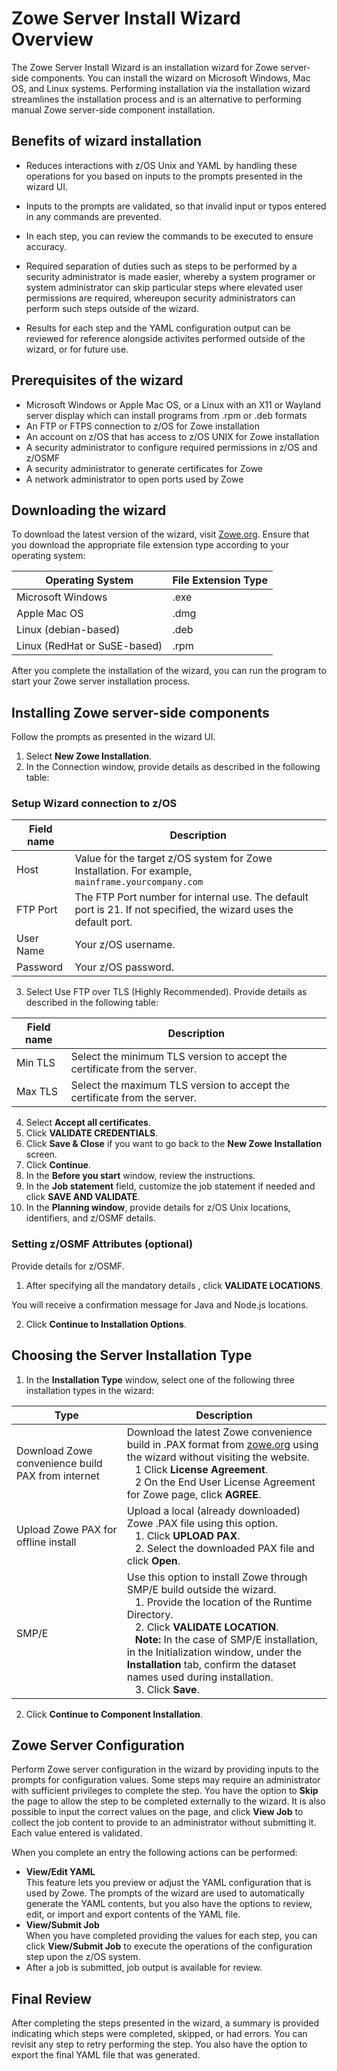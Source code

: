 # Zowe Server Install Wizard Overview

The Zowe Server Install Wizard is an installation wizard for Zowe server-side components. You can install the wizard on Microsoft Windows, Mac OS, and Linux systems. Performing installation via the installation wizard streamlines the installation process and is an alternative to performing manual Zowe server-side component installation.

## Benefits of wizard installation

- Reduces interactions with z/OS Unix and YAML by handling these operations for you based on inputs to the prompts presented in the wizard UI.

- Inputs to the prompts are validated, so that invalid input or typos entered in any commands are prevented.  

- In each step, you can review the commands to be executed to ensure accuracy.

- Required separation of duties such as steps to be performed by a security administrator is made easier, whereby a system programer or system administrator can skip particular steps where elevated user permissions are required, whereupon security administrators can perform such steps outside of the wizard.

- Results for each step and the YAML configuration output can be reviewed for reference alongside activites performed outside of the wizard, or for future use.

## Prerequisites of the wizard

- Microsoft Windows or Apple Mac OS, or a Linux with an X11 or Wayland server display which can install programs from .rpm or .deb formats 
- An FTP or FTPS connection to z/OS for Zowe installation
- An account on z/OS that has access to z/OS UNIX for Zowe installation 
- A security administrator to configure required permissions in z/OS and z/OSMF
- A security administrator to generate certificates for Zowe
- A network administrator to open ports used by Zowe 

## Downloading the wizard

To download the latest version of the wizard, visit [Zowe.org](https://www.zowe.org/download.html).
Ensure that you download the appropriate file extension type according to your operating system:

Operating System | File Extension Type
---|---
Microsoft Windows | .exe
Apple Mac OS | .dmg
Linux (debian-based) | .deb
Linux (RedHat or SuSE-based) | .rpm

After you complete the installation of the wizard, you can run the program to start your Zowe server installation process.

## Installing Zowe server-side components
Follow the prompts as presented in the wizard UI.

1. Select **New Zowe Installation**.
2. In the Connection window, provide details as described in the following table:

### Setup Wizard connection to z/OS

Field name| Description                
---|---
Host      |Value for the target z/OS system for Zowe Installation. For example, `mainframe.yourcompany.com`
FTP Port  |The FTP Port number for internal use. The default port is 21. If not specified, the wizard uses the default port.
User Name |Your z/OS username.
Password  |Your z/OS password.

3. Select Use FTP over TLS (Highly Recommended). Provide details as described in the following table:
        
Field name | Description
---|---
Min TLS    |Select the minimum TLS version to accept the certificate from the server.
Max TLS    |Select the maximum TLS version to accept the certificate from the server.
4. Select **Accept all certificates**.
5. Click **VALIDATE CREDENTIALS**.
6. Click **Save & Close** if you want to go back to the **New Zowe Installation** screen.
7. Click **Continue**.
8. In the **Before you start** window, review the instructions. 
9. In the **Job statement** field, customize the job statement if needed and click **SAVE AND VALIDATE**.
10. In the **Planning window**, provide details for z/OS Unix locations, identifiers, and z/OSMF details. 

### Setting z/OSMF Attributes (optional)
Provide details for z/OSMF. 

1. After specifying all the mandatory details , click **VALIDATE LOCATIONS**.

  You will receive a confirmation message for Java and Node.js locations.

2. Click **Continue to Installation Options**.

## Choosing the Server Installation Type

1. In the **Installation Type** window, select one of the following three installation types in the wizard:

Type | Description
---|---
Download Zowe convenience build PAX from internet | Download the latest Zowe convenience build in .PAX format from [zowe.org](https://zowe.org) using the wizard without visiting the website.  <br /> &nbsp;&nbsp;       1 Click **License Agreement**. <br /> &nbsp;&nbsp; 2 On the End User License Agreement for Zowe page, click **AGREE**.
Upload Zowe PAX for offline install | Upload a local (already downloaded) Zowe .PAX file using this option. <br /> &nbsp;&nbsp; 1. Click **UPLOAD PAX**.  <br /> &nbsp;&nbsp; 2. Select the downloaded PAX file and click **Open**.
SMP/E | Use this option to install Zowe through SMP/E build outside the wizard. <br /> &nbsp;&nbsp; 1. Provide the location of the Runtime Directory. <br /> &nbsp;&nbsp; 2. Click **VALIDATE LOCATION**.                           <br /> &nbsp;&nbsp; **Note:** In the case of SMP/E installation, in the Initialization window, under the **Installation** tab, confirm the dataset names used during installation. <br /> &nbsp;&nbsp; 3. Click **Save**. 


2. Click **Continue to Component Installation**.

## Zowe Server Configuration

Perform Zowe server configuration in the wizard by providing inputs to the prompts for configuration values.
Some steps may require an administrator with sufficient privileges to complete the step. You have the option to **Skip** the page to allow the step to be completed externally to the wizard. It is also possible to input the correct values on the page, and click **View Job** to collect the job content to provide to an administrator without submitting it.
Each value entered is validated.

When you complete an entry the following actions can be performed:

* **View/Edit YAML**  
This feature lets you preview or adjust the YAML configuration that is used by Zowe. The prompts of the wizard are used to automatically generate the YAML contents, but you also have the options to review, edit, or import and export contents of the YAML file.
* **View/Submit Job**  
When you have completed providing the values for each step, you can click **View/Submit Job** to execute the operations of the configuration step upon the z/OS system.
* After a job is submitted, job output is available for review.

## Final Review

After completing the steps presented in the wizard, a summary is provided indicating which steps were completed, skipped, or had errors. You can revisit any step to retry performing the step. You also have the option to export the final YAML file that was generated.
 

